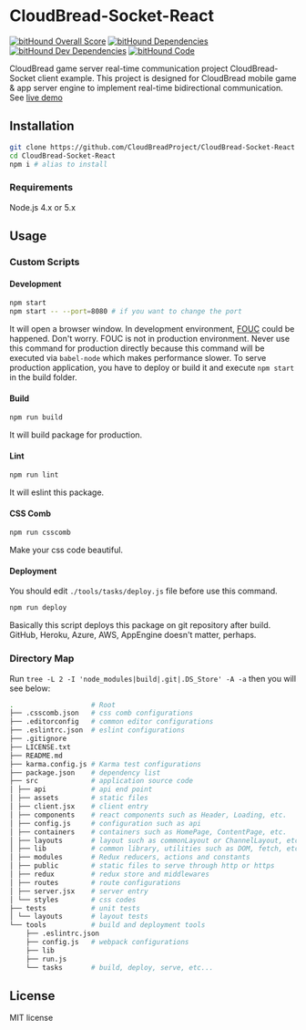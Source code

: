 # CloudBread-Socket-React

[![bitHound Overall Score](https://www.bithound.io/github/CloudBreadProject/CloudBread-Socket-React/badges/score.svg)](https://www.bithound.io/github/CloudBreadProject/CloudBread-Socket-React)
[![bitHound Dependencies](https://www.bithound.io/github/CloudBreadProject/CloudBread-Socket-React/badges/dependencies.svg)](https://www.bithound.io/github/CloudBreadProject/CloudBread-Socket-React/master/dependencies/npm)
[![bitHound Dev Dependencies](https://www.bithound.io/github/CloudBreadProject/CloudBread-Socket-React/badges/devDependencies.svg)](https://www.bithound.io/github/CloudBreadProject/CloudBread-Socket-React/master/dependencies/npm)
[![bitHound Code](https://www.bithound.io/github/CloudBreadProject/CloudBread-Socket-React/badges/code.svg)](https://www.bithound.io/github/CloudBreadProject/CloudBread-Socket-React)

CloudBread game server real-time communication project CloudBread-Socket client example.
This project is designed for CloudBread mobile game & app server engine to implement real-time bidirectional communication.
See [live demo](http://hbh-cloudbread-socket-client.azurewebsites.net/)

## Installation

```sh
git clone https://github.com/CloudBreadProject/CloudBread-Socket-React
cd CloudBread-Socket-React
npm i # alias to install
```

### Requirements

Node.js 4.x or 5.x

## Usage

### Custom Scripts

#### Development

```sh
npm start
npm start -- --port=8080 # if you want to change the port
```

It will open a browser window.
In development environment, [FOUC](https://en.wikipedia.org/wiki/Flash_of_unstyled_content) could be happened.
Don't worry. FOUC is not in production environment.
Never use this command for production directly because this command will be executed via `babel-node` which makes performance slower.
To serve production application, you have to deploy or build it and execute `npm start` in the build folder.

#### Build

```sh
npm run build
```

It will build package for production.

#### Lint

```sh
npm run lint
```

It will eslint this package.

#### CSS Comb

```sh
npm run csscomb
```

Make your css code beautiful.

#### Deployment

You should edit `./tools/tasks/deploy.js` file before use this command.

```sh
npm run deploy
```

Basically this script deploys this package on git repository after build.
GitHub, Heroku, Azure, AWS, AppEngine doesn't matter, perhaps.

### Directory Map

Run `tree -L 2 -I 'node_modules|build|.git|.DS_Store' -A -a` then you will see below:

```sh
.                   # Root
├── .csscomb.json   # css comb configurations
├── .editorconfig   # common editor configurations
├── .eslintrc.json  # eslint configurations
├── .gitignore
├── LICENSE.txt
├── README.md
├── karma.config.js # Karma test configurations
├── package.json    # dependency list
├── src             # application source code
│ ├── api           # api end point
│ ├── assets        # static files
│ ├── client.jsx    # client entry
│ ├── components    # react components such as Header, Loading, etc.
│ ├── config.js     # configuration such as api
│ ├── containers    # containers such as HomePage, ContentPage, etc.
│ ├── layouts       # layout such as commonLayout or ChannelLayout, etc.
│ ├── lib           # common library, utilities such as DOM, fetch, etc.
│ ├── modules       # Redux reducers, actions and constants
│ ├── public        # static files to serve through http or https
│ ├── redux         # redux store and middlewares
│ ├── routes        # route configurations
│ ├── server.jsx    # server entry
│ └── styles        # css codes
├── tests           # unit tests
│ └── layouts       # layout tests
└── tools           # build and deployment tools
    ├── .eslintrc.json
    ├── config.js   # webpack configurations
    ├── lib
    ├── run.js
    └── tasks       # build, deploy, serve, etc...
```

## License
MIT license
